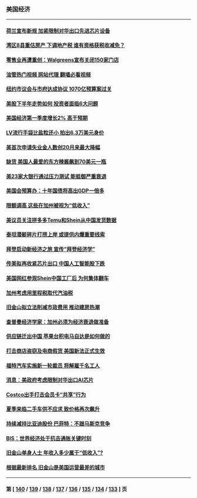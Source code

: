 ### 美国经济
---
#### [荷兰宣布新规 加紧限制对华出口先进芯片设备](../../pages/ncid1078158/n14025681.md?07010045) 
#### [湾区8县重估房产 下调地产税 谁有资格获税收减免？](../../pages/ncid1078158/n14025461.md?07010045) 
#### [零售业再遭重创：Walgreens宣布关闭150家门店](../../pages/ncid1078158/n14025467.md?07010045) 
#### [油管热门视频 网站代理 翻墙必看视频](http://138.2.39.72:81/youtube.html?epic-marker?07010045)
#### [纽约市议会与市府达成协议 1070亿预算案过关](../../pages/ncid1078158/n14025395.md?07010045) 
#### [美股下半年走势如何 投资者面临6大问题](../../pages/ncid1078158/n14025251.md?07010045) 
#### [美国经济第一季度增长2% 高于预期](../../pages/ncid1078158/n14025245.md?07010045) 
#### [LV流行手袋比盐粒还小 拍出6.3万美元身价](../../pages/ncid1078158/n14025129.md?07010045) 
#### [美首次申请失业金人数创20月来最大降幅](../../pages/ncid1078158/n14025042.md?07010045) 
#### [缺货 美国人最爱的东方辣酱飙到70美元一瓶](../../pages/ncid1078158/n14025070.md?07010045) 
#### [美23家大银行通过压力测试 能抵御严重衰退](../../pages/ncid1078158/n14024622.md?07010045) 
#### [美国会预算办：十年国债将高出GDP一倍多](../../pages/ncid1078158/n14024420.md?07010045) 
#### [限额调高 这些在加州被视为“低收入”](../../pages/ncid1078158/n14024552.md?07010045) 
#### [美议员关注拼多多Temu和Shein从中国发货数据](../../pages/ncid1078158/n14024400.md?07010045) 
#### [泰坦潜艇碎片打捞上岸 或提供内爆重要线索](../../pages/ncid1078158/n14024361.md?07010045) 
#### [拜登启动新经济之旅 宣传“拜登经济学”](../../pages/ncid1078158/n14024371.md?07010045) 
#### [传美拟再收紧芯片出口 中国人工智能股下跌](../../pages/ncid1078158/n14024306.md?07010045) 
#### [美国网红参观Shein中国工厂后 为何集体翻车](../../pages/ncid1078158/n14024265.md?07010045) 
#### [加州考虑用里程税取代汽油税](../../pages/ncid1078158/n14024037.md?07010045) 
#### [旧金山拟立法削减市政费用 推动建房热潮](../../pages/ncid1078158/n14024026.md?07010045) 
#### [查普曼经济学家：加州必须为经济衰退做准备](../../pages/ncid1078158/n14023991.md?07010045) 
#### [供应链迁出中国 苹果台积电马自达是如何做的](../../pages/ncid1078158/n14023243.md?07010045) 
#### [打击商店盗窃及电商假货 美国新法正式生效](../../pages/ncid1078158/n14023846.md?07010045) 
#### [福特汽车实施新一轮裁员 将解雇千名工人](../../pages/ncid1078158/n14023762.md?07010045) 
#### [消息：美政府考虑限制对华出口AI芯片](../../pages/ncid1078158/n14023873.md?07010045) 
#### [Costco出手打击会员卡“共享”行为](../../pages/ncid1078158/n14023812.md?07010045) 
#### [夏季来临二手车供不应求 致价格再次飙升](../../pages/ncid1078158/n14023338.md?07010045) 
#### [持续减持比亚迪股份 巴菲特：不跟马斯克竞争](../../pages/ncid1078158/n14023026.md?07010045) 
#### [BIS：世界经济处于抗击通胀关键时刻](../../pages/ncid1078158/n14022919.md?07010045) 
#### [旧金山单身人士 年收入多少属于“低收入”?](../../pages/ncid1078158/n14022735.md?07010045) 
#### [根据最新排名 旧金山是美国运营最差的城市](../../pages/ncid1078158/n14022725.md?07010045) 

---
#### 第 [ [140](./140.md?07010045) / [139](./139.md?07010045) / [138](./138.md?07010045) / [137](./137.md?07010045) / [136](./136.md?07010045) / [135](./135.md?07010045) / [134](./134.md?07010045) / [133](./133.md?07010045) ] 页
